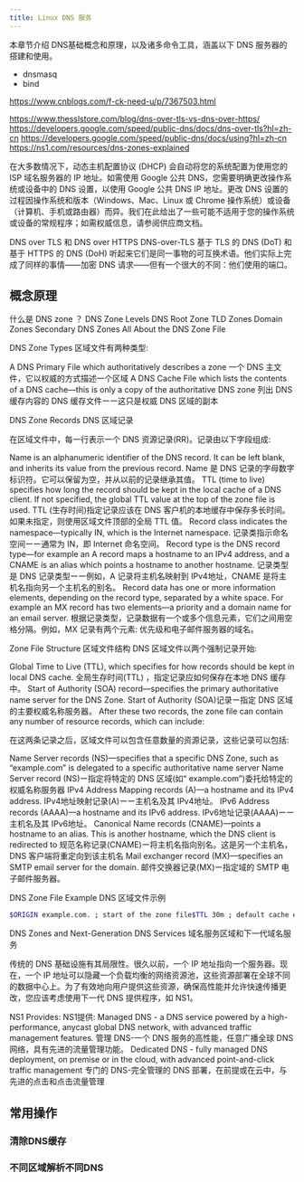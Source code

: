 ```yaml
---
title: Linux DNS 服务
---
```


本章节介绍 DNS基础概念和原理，以及诸多命令工具，涵盖以下 DNS 服务器的搭建和使用。
- dnsmasq
- bind

https://www.cnblogs.com/f-ck-need-u/p/7367503.html

https://www.thesslstore.com/blog/dns-over-tls-vs-dns-over-https/
https://developers.google.com/speed/public-dns/docs/dns-over-tls?hl=zh-cn
https://developers.google.com/speed/public-dns/docs/using?hl=zh-cn
https://ns1.com/resources/dns-zones-explained



在大多数情况下，动态主机配置协议 (DHCP) 会自动将您的系统配置为使用您的 ISP 域名服务器的 IP 地址。如需使用 Google 公共 DNS，您需要明确更改操作系统或设备中的 DNS 设置，以使用 Google 公共 DNS IP 地址。更改 DNS 设置的过程因操作系统和版本（Windows、Mac、Linux 或 Chrome 操作系统）或设备（计算机、手机或路由器）而异。我们在此给出了一些可能不适用于您的操作系统或设备的常规程序；如需权威信息，请参阅供应商文档。


 DNS over TLS 和 DNS over HTTPS
DNS-over-TLS
基于 TLS 的 DNS (DoT) 和基于 HTTPS 的 DNS (DoH) 听起来它们是同一事物的可互换术语。他们实际上完成了同样的事情——加密 DNS 请求——但有一个很大的不同：他们使用的端口。


## 概念原理

什么是 DNS zone ？
DNS Zone Levels
DNS Root Zone
TLD Zones
Domain Zones
Secondary DNS Zones
All About the DNS Zone File




DNS Zone Types
区域文件有两种类型:

A DNS Primary File which authoritatively describes a zone
一个 DNS 主文件，它以权威的方式描述一个区域
A DNS Cache File which lists the contents of a DNS cache—this is only a copy of the authoritative DNS zone
列出 DNS 缓存内容的 DNS 缓存文件ーー这只是权威 DNS 区域的副本




DNS Zone Records
DNS 区域记录

在区域文件中，每一行表示一个 DNS 资源记录(RR)。记录由以下字段组成:

Name is an alphanumeric identifier of the DNS record. It can be left blank, and inherits its value from the previous record.
Name 是 DNS 记录的字母数字标识符。它可以保留为空，并从以前的记录继承其值。
TTL (time to live) specifies how long the record should be kept in the local cache of a DNS client. If not specified, the global TTL value at the top of the zone file is used.
TTL (生存时间)指定记录应该在 DNS 客户机的本地缓存中保存多长时间。如果未指定，则使用区域文件顶部的全局 TTL 值。
Record class indicates the namespace—typically IN, which is the Internet namespace.
记录类指示命名空间ーー通常为 IN，即 Internet 命名空间。
Record type is the DNS record type—for example an A record maps a hostname to an IPv4 address, and a CNAME is an alias which points a hostname to another hostname.
记录类型是 DNS 记录类型ーー例如，A 记录将主机名映射到 IPv4地址，CNAME 是将主机名指向另一个主机名的别名。
Record data has one or more information elements, depending on the record type, separated by a white space. For example an MX record has two elements—a priority and a domain name for an email server.
根据记录类型，记录数据有一个或多个信息元素，它们之间用空格分隔。例如，MX 记录有两个元素: 优先级和电子邮件服务器的域名。











Zone File Structure
区域文件结构
DNS 区域文件以两个强制记录开始:

Global Time to Live (TTL), which specifies for how records should be kept in local DNS cache.
全局生存时间(TTL) ，指定记录应如何保存在本地 DNS 缓存中。
Start of Authority (SOA) record—specifies the primary authoritative name server for the DNS Zone.
Start of Authority (SOA)记录ー指定 DNS 区域的主要权威名称服务器。
After these two records, the zone file can contain any number of resource records, which can include:

在这两条记录之后，区域文件可以包含任意数量的资源记录，这些记录可以包括:

Name Server records (NS)—specifies that a specific DNS Zone, such as “example.com” is delegated to a specific authoritative name server
Name Server record (NS)ー指定将特定的 DNS 区域(如“ example.com”)委托给特定的权威名称服务器
IPv4 Address Mapping records (A)—a hostname and its IPv4 address.
IPv4地址映射记录(A)ーー主机名及其 IPv4地址。
IPv6 Address records (AAAA)—a hostname and its IPv6 address.
IPv6地址记录(AAAA)ーー主机名及其 IPv6地址。
Canonical Name records (CNAME)—points a hostname to an alias. This is another hostname, which the DNS client is redirected to
规范名称记录(CNAME)ー将主机名指向别名。这是另一个主机名，DNS 客户端将重定向到该主机名
Mail exchanger record (MX)—specifies an SMTP email server for the domain.
邮件交换器记录(MX)ー指定域的 SMTP 电子邮件服务器。










DNS Zone File Example
DNS 区域文件示例

```bash
$ORIGIN example.com. ; start of the zone file$TTL 30m ; default cache expiration time for resource recordsexample.com. IN SOA ns.example.com. root.example.com. ( 1999120701 ; serial number of this zone file1d ; frequency to refresh secondary DNS (d=day)1d ; frequency to refresh secondary DNS in case of problem4w ; secondary DNS expiration time (w=week)1h ; minimum caching time if resolution failedexample.com. NS dns1.dnsprovider.com. ; there are two name server that can provide DNS services for example.comexample.com. NS dns2.dnsprovider.com.example.com. MX 10 mx1.dnsprovider.com ; mail serverexample.com. MX 10 mx2.dnsprovider.comexample.com. A 192.168.100.1 ; IP address for root domain www A 192.168.100.1 ; IP address for www subdomain
```






DNS Zones and Next-Generation DNS Services
域名服务区域和下一代域名服务

传统的 DNS 基础设施有其局限性。很久以前，一个 IP 地址指向一个服务器。现在，一个 IP 地址可以隐藏一个负载均衡的网络资源池，这些资源部署在全球不同的数据中心上。为了有效地向用户提供这些资源，确保高性能并允许快速传播更改，您应该考虑使用下一代 DNS 提供程序，如 NS1。

NS1 Provides:
NS1提供:
Managed DNS - a DNS service powered by a high-performance, anycast global DNS network, with advanced traffic management features.
管理 DNS-一个 DNS 服务的高性能，任意广播全球 DNS 网络，具有先进的流量管理功能。
Dedicated DNS - fully managed DNS deployment, on premise or in the cloud, with advanced point-and-click traffic management
专门的 DNS-完全管理的 DNS 部署，在前提或在云中，与先进的点击和点击流量管理
## 常用操作

### 清除DNS缓存
### 不同区域解析不同DNS